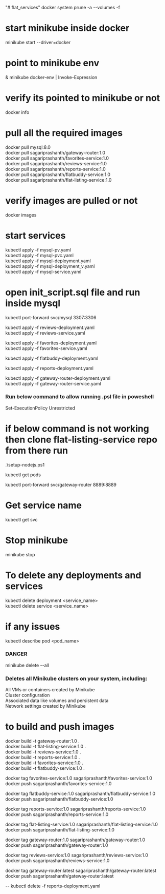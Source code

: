"# flat_services" 
docker system prune -a --volumes -f

# start minikube inside docker
minikube start --driver=docker

# point to minikube env
& minikube docker-env | Invoke-Expression

# verify its pointed to minikube or not
docker info

# pull all the required images  
docker pull mysql:8.0    
docker pull sagariprashanth/gateway-router:1.0  
docker pull sagariprashanth/favorites-service:1.0  
docker pull sagariprashanth/reviews-service:1.0  
docker pull sagariprashanth/reports-service:1.0  
docker pull sagariprashanth/flatbuddy-service:1.0  
docker pull sagariprashanth/flat-listing-service:1.0

# verify images are pulled or not 
docker images 

# start services
kubectl apply -f mysql-pv.yaml  
kubectl apply -f mysql-pvc.yaml  
kubectl apply -f mysql-deployment.yaml  
kubectl apply -f mysql-deployment_v.yaml  
kubectl apply -f mysql-service.yaml  
 

# open init_script.sql file and run inside mysql
kubectl port-forward svc/mysql 3307:3306 

kubectl apply -f reviews-deployment.yaml  
kubectl apply -f reviews-service.yaml  

kubectl apply -f favorites-deployment.yaml  
kubectl apply -f favorites-service.yaml  



kubectl apply -f flatbuddy-deployment.yaml 

kubectl apply -f reports-deployment.yaml 

kubectl apply -f gateway-router-deployment.yaml  
kubectl apply -f gateway-router-service.yaml  

### Run below command to allow running  .psl file in poweshell 
Set-ExecutionPolicy Unrestricted  

# if below command is not working then clone flat-listing-service repo from there run
 .\setup-nodejs.ps1   

kubectl get pods   

<!-- kubectl scale deployment mysql --replicas=1 -->

kubectl port-forward svc/gateway-router 8889:8889  


# Get service name 
kubectl get svc

# Stop minikube
minikube stop  


# To delete any deployments and services 
kubectl delete deployment <service_name>  
kubectl delete service <service_name>  

# if any issues 
kubectl describe pod <pod_name>


### DANGER 
minikube delete --all
### Deletes all Minikube clusters on your system, including:
  All VMs or containers created by Minikube  
  Cluster configuration  
  Associated data like volumes and persistent data  
  Network settings created by Minikube  

# to build and push images   
docker build -t gateway-router:1.0 .  
docker build -t flat-listing-service:1.0 .  
docker build -t reviews-service:1.0 .  
docker build -t reports-service:1.0 .  
docker build -t favorites-service:1.0 .  
docker build -t flatbuddy-service:1.0 .  

docker tag favorites-service:1.0 sagariprashanth/favorites-service:1.0  
docker push sagariprashanth/favorites-service:1.0  

docker tag flatbuddy-service:1.0 sagariprashanth/flatbuddy-service:1.0  
docker push sagariprashanth/flatbuddy-service:1.0   

docker tag reports-service:1.0 sagariprashanth/reports-service:1.0  
docker push sagariprashanth/reports-service:1.0  

docker tag flat-listing-service:1.0 sagariprashanth/flat-listing-service:1.0  
docker push sagariprashanth/flat-listing-service:1.0  

docker tag gateway-router:1.0 sagariprashanth/gateway-router:1.0  
docker push sagariprashanth/gateway-router:1.0  

docker tag reviews-service:1.0 sagariprashanth/reviews-service:1.0  
docker push sagariprashanth/reviews-service:1.0  


docker tag gateway-router:latest sagariprashanth/gateway-router:latest  
docker push sagariprashanth/gateway-router:latest  
  


-- kubectl delete -f reports-deployment.yaml 
